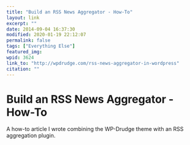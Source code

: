 ```yaml
---
title: "Build an RSS News Aggregator - How-To"
layout: link
excerpt: ""
date: 2014-09-04 16:37:30
modified: 2020-01-19 22:12:07
permalink: false
tags: ["Everything Else"]
featured_img: 
wpid: 3624
link_to: "http://wpdrudge.com/rss-news-aggregator-in-wordpress"
citation: ""
---
```


# Build an RSS News Aggregator - How-To

A how-to article I wrote combining the WP-Drudge theme with an RSS aggregation plugin.